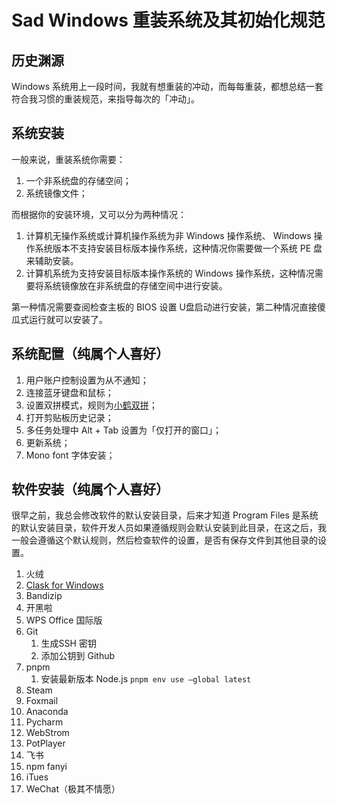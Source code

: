# Sad Windows 重装系统及其初始化规范

## 历史渊源

Windows 系统用上一段时间，我就有想重装的冲动，而每每重装，都想总结一套符合我习惯的重装规范，来指导每次的「冲动」。

## 系统安装

一般来说，重装系统你需要：

1. 一个非系统盘的存储空间；
2. 系统镜像文件；

而根据你的安装环境，又可以分为两种情况：

1. 计算机无操作系统或计算机操作系统为非 Windows 操作系统、 Windows 操作系统版本不支持安装目标版本操作系统，这种情况你需要做一个系统 PE 盘来辅助安装。
2. 计算机系统为支持安装目标版本操作系统的 Windows 操作系统，这种情况需要将系统镜像放在非系统盘的存储空间中进行安装。

第一种情况需要查阅检查主板的 BIOS 设置 U盘启动进行安装，第二种情况直接傻瓜式运行就可以安装了。

## 系统配置（纯属个人喜好）

1. 用户账户控制设置为从不通知；
2. 连接蓝牙键盘和鼠标；
3. 设置双拼模式，规则为[小鹤双拼](https://github.com/sad912/sad-tricks/blob/main/setting%20flypy%20in%20win11.md)；
4. 打开剪贴板历史记录；
5. 多任务处理中 Alt + Tab 设置为「仅打开的窗口」；
6. 更新系统；
7. Mono font 字体安装；

## 软件安装（纯属个人喜好）

很早之前，我总会修改软件的默认安装目录，后来才知道 Program Files 是系统的默认安装目录，软件开发人员如果遵循规则会默认安装到此目录，在这之后，我一般会遵循这个默认规则，然后检查软件的设置，是否有保存文件到其他目录的设置。

1. 火绒
2. [Clask for Windows](https://dl.trojan-cdn.com/trojan/windows/)
3. Bandizip
4. 开黑啦
5. WPS Office 国际版
6. Git
   1. 生成SSH 密钥
   2. 添加公钥到 Github
7. pnpm
   1. 安装最新版本 Node.js `pnpm env use —global latest`
8. Steam
9. Foxmail
10. Anaconda
11. Pycharm
12. WebStrom
13. PotPlayer
14. 飞书
15. npm fanyi
16. iTues
17. WeChat（极其不情愿）

